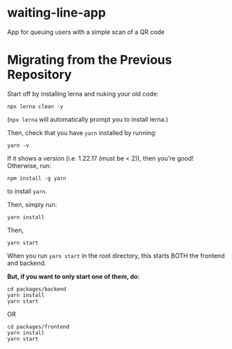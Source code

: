 # waiting-line-app

App for queuing users with a simple scan of a QR code

# Migrating from the Previous Repository

Start off by installing lerna and nuking your old code:

```
npx lerna clean -y
```

(`npx lerna` will automatically prompt you to install lerna.)

Then, check that you have `yarn` installed by running:

```
yarn -v
```

If it shows a version (i.e. 1.22.17 (must be < 2)), then you're good! Otherwise, run:

```
npm install -g yarn
```

to install `yarn`.

Then, simply run:

```
yarn install
```

Then,

```
yarn start
```

When you run `yarn start` in the root directory, this starts BOTH the frontend and backend.

**But, if you want to only start one of them, do:**

```
cd packages/backend
yarn install
yarn start
```

OR

```
cd packages/frontend
yarn install
yarn start
```
